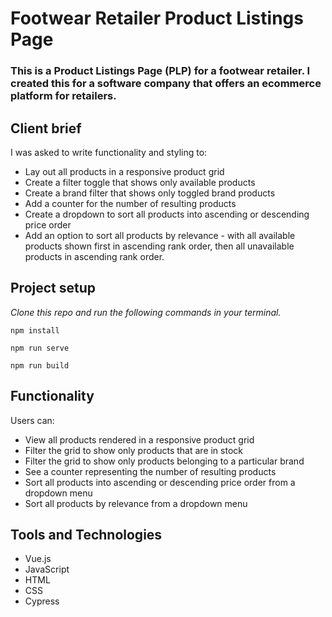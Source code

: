 # Footwear Retailer Product Listings Page

### This is a Product Listings Page (PLP) for a footwear retailer. I created this for a software company that offers an ecommerce platform for retailers.

## Client brief

I was asked to write functionality and styling to:

- Lay out all products in a responsive product grid
- Create a filter toggle that shows only available products
- Create a brand filter that shows only toggled brand products
- Add a counter for the number of resulting products
- Create a dropdown to sort all products into ascending or descending price order
- Add an option to sort all products by relevance - with all available products shown first in ascending rank order, then all unavailable products in ascending rank order.

## Project setup

_Clone this repo and run the following commands in your terminal._

```
npm install
```

```
npm run serve
```

```
npm run build
```

## Functionality

Users can:

- View all products rendered in a responsive product grid
- Filter the grid to show only products that are in stock
- Filter the grid to show only products belonging to a particular brand
- See a counter representing the number of resulting products
- Sort all products into ascending or descending price order from a dropdown menu
- Sort all products by relevance from a dropdown menu

## Tools and Technologies

- Vue.js
- JavaScript
- HTML
- CSS
- Cypress
